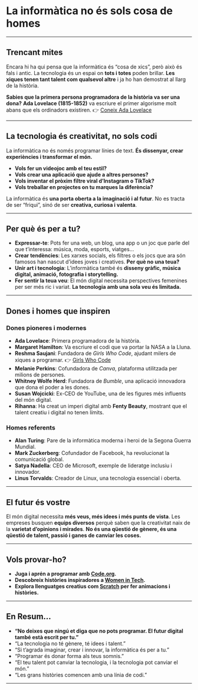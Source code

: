 
# **La informàtica no és sols cosa de homes**

---

## **Trencant mites**

Encara hi ha qui pensa que la informàtica és “cosa de xics”, però això és fals i antic. La tecnologia és un espai on **tots i totes** poden brillar. **Les xiques tenen tant talent com qualsevol altre** i ja ho han demostrat al llarg de la història.

**Sabies que la primera persona programadora de la història va ser una dona?**
**Ada Lovelace (1815-1852)** va escriure el primer algorisme molt abans que els ordinadors existiren.
👉 [Coneix Ada Lovelace](https://es.wikipedia.org/wiki/Ada_Lovelace)

---

## **La tecnologia és creativitat, no sols codi**

La informàtica no és només programar línies de text. **És dissenyar, crear experiències i transformar el món.**

* **Vols fer un videojoc amb el teu estil?**
* **Vols crear una aplicació que ajude a altres persones?**
* **Vols inventar el pròxim filtre viral d’Instagram o TikTok?**
* **Vols treballar en projectes on tu marques la diferència?**

La informàtica és **una porta oberta a la imaginació i al futur**. No es tracta de ser “friqui”, sinó de ser **creativa, curiosa i valenta**.

---

## **Per què és per a tu?**

* **Expressar-te**: Pots fer una web, un blog, una app o un joc que parle del que t’interessa: música, moda, esports, viatges...
* **Crear tendències**: Les xarxes socials, els filtres o els jocs que ara són famosos han nascut d’idees joves i creatives. **Per què no una teua?**
* **Unir art i tecnologia**: L’informàtica també és **disseny gràfic, música digital, animació, fotografia i storytelling.**
* **Fer sentir la teua veu**: El món digital necessita perspectives femenines per ser més ric i variat. **La tecnologia amb una sola veu és limitada.**

---

## **Dones i homes que inspiren**

### **Dones pioneres i modernes**

* **Ada Lovelace**: Primera programadora de la història.
* **Margaret Hamilton**: Va escriure el codi que va portar la NASA a la Lluna.
* **Reshma Saujani**: Fundadora de *Girls Who Code*, ajudant milers de xiques a programar.
  👉 [Girls Who Code](https://girlswhocode.com/)
* **Melanie Perkins**: Cofundadora de *Canva*, plataforma utilitzada per milions de persones.
* **Whitney Wolfe Herd**: Fundadora de *Bumble*, una aplicació innovadora que dona el poder a les dones.
* **Susan Wojcicki**: Ex-CEO de YouTube, una de les figures més influents del món digital.
* **Rihanna**: Ha creat un imperi digital amb **Fenty Beauty**, mostrant que el talent creatiu i digital no tenen límits.

### **Homes referents**

* **Alan Turing**: Pare de la informàtica moderna i heroi de la Segona Guerra Mundial.
* **Mark Zuckerberg**: Cofundador de Facebook, ha revolucionat la comunicació global.
* **Satya Nadella**: CEO de Microsoft, exemple de lideratge inclusiu i innovador.
* **Linus Torvalds**: Creador de Linux, una tecnologia essencial i oberta.

---

## **El futur és vostre**

El món digital necessita **més veus, més idees i més punts de vista**.
Les empreses busquen **equips diversos** perquè saben que la creativitat naix de la **varietat d’opinions i mirades**.
**No és una qüestió de gènere, és una qüestió de talent, passió i ganes de canviar les coses.**

---

## **Vols provar-ho?**

* **Juga i aprén a programar amb [Code.org](https://code.org/).**
* **Descobreix històries inspiradores a [Women in Tech](https://www.women-in-tech.org/).**
* **Explora llenguatges creatius com [Scratch](https://scratch.mit.edu/) per fer animacions i històries.**

---

## **En Resum...**

* **“No deixes que ningú et diga que no pots programar. El futur digital també està escrit per tu.”**
* “La tecnologia no té gènere, té idees i talent.”
* “Si t’agrada imaginar, crear i innovar, la informàtica és per a tu.”
* “Programar és donar forma als teus somnis.”
* “El teu talent pot canviar la tecnologia, i la tecnologia pot canviar el món.”
* “Les grans històries comencen amb una línia de codi.”


---

